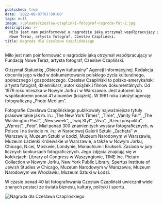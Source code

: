 ```yaml
---
published: true
date: '2022-06-07T07:00:00'
tags: null
image: /uploads/czeslaw-czaplinki-fotograf-nagroda-fot-2.jpg
description: >-
  Miło jest nam poinformować o nagrodzie jaką otrzymał współpracujący z Fundacją
  Nowe Teraz, artysta fotograf, Czesław Czapliński.
title: Nagroda dla Czesława Czaplińskiego
---
```


Miło jest nam poinformować o nagrodzie jaką otrzymał współpracujący w Fundacją Nowe Teraz, artysta fotograf, Czesław Czapliński.

Otrzymał Statuetkę „Obiektyw kulturalny” Agencji Informacyjnej. Redakcja doceniła jego wkład w dokumentowanie polskiego życia kulturalnego, społecznego i gospodarczego. Czesław Czapliński to polsko-amerykański artysta fotograf, dziennikarz, autor książek i filmów dokumentalnych. Od 1979 roku mieszka w Nowym Jorku i w Warszawie. Jest autorem lub współautorem ponad 41 albumów (książek). W 1981 roku założył agencję fotograficzną „Photo Medium”.

Fotografie Czesława Czaplińskiego publikowały najważniejsze tytuły prasowe takie jak m. in.: „The New York Times”, „Time”, „Vanity Fair”, „The Washington Post”, „Newsweek”, „Twój Styl”, „Viva”, „Rzeczpospolita”, „Wprost”, „Foto”. Miał ponad 300 znamienitych wystaw fotograficznych, w Polsce i na świecie m. in.: w Narodowej Galerii Sztuki „Zachęta” w Warszawie, Muzeum Sztuki w Łodzi, Muzeum Narodowym w Warszawie, Muzeum Łazienki Królewskie w Warszawie, a także w Nowym Jorku, Chicago, Nicei, Moskwie, Londynie, Monachium i Brukseli. Zasiada w jury licznych konkursach fotograficznych. Jego zdjęcia znajdują się w kolekcjach: Library of Congress w Waszyngtonie, TIME Inc. Picture Collection w Nowym Jorku, New York Public Library, Spertus Institute of Jewish Studies w Chicago, Muzeum Narodowym w Warszawie, Muzeum Narodowym we Wrocławiu, Muzeum Sztuki w Łodzi. 

W czasie ponad 40 lat fotografowania Czesław Czapliński uwiecznił wiele znanych postaci ze świata biznesu, kultury, polityki i sportu.

![Nagroda dla Czesława Czaplińskiego](/uploads/czeslaw-czaplinki-fotograf-nagroda-fot-1.jpg)
